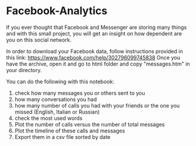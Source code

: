 # Facebook-Analytics
If you ever thought that Facebook and Messenger are storing many things and with this small project, you will get an insight on how dependent are you on this social network.

In order to download your Facebook data, follow instructions provided in this link:
https://www.facebook.com/help/302796099745838
Once you have the archive, open it and go to html folder and copy "messages.htm" in your directory.

You can do the following with this notebook:
  1) check how many messages you or others sent to you
  2) how many conversations you had
  3) how many number of calls you had with your friends or the one you missed (English, Italian or Russian)
  4) check the most used words
  5) Plot the number of calls versus the number of total messages
  6) Plot the timeline of these calls and messages
  7) Export them in a csv file sorted by date
